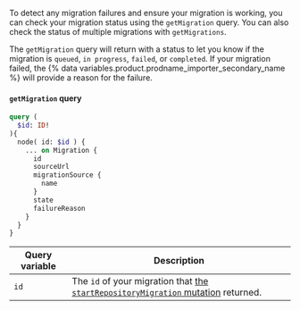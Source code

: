 To detect any migration failures and ensure your migration is working, you can check your migration status using the `getMigration` query. You can also check the status of multiple migrations with `getMigrations`.

The `getMigration` query will return with a status to let you know if the migration is `queued`, `in progress`, `failed`, or `completed`. If your migration failed, the {% data variables.product.prodname_importer_secondary_name %} will provide a reason for the failure.

#### `getMigration` query

```graphql
query (
  $id: ID!
){
  node( id: $id ) {
    ... on Migration {
      id
      sourceUrl
      migrationSource {
        name
      }
      state
      failureReason
    }
  }
}
```

| Query variable | Description |
|----|----|
| `id` | The `id` of your migration that [the `startRepositoryMigration` mutation](#startrepositorymigration-mutation) returned. |

